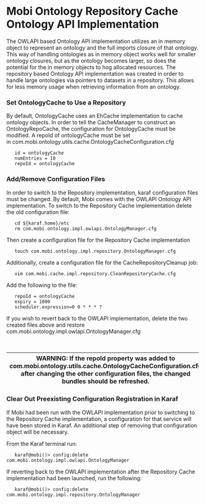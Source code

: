 # Mobi Ontology Repository Cache Ontology API Implementation

The OWLAPI based Ontology API implementation utilizes an in memory object to represent an ontology and the full imports closure of that ontology. This way of handling ontologies as in memory object works well for smaller ontology closures, but as the ontology becomes larger, so does the potential for the in memory objects to hog allocated resources. The repository based Ontology API implementation was created in order to handle large ontologies via pointers to datasets in a repository. This allows for less memory usage when retrieving information from an ontology.

### Set OntologyCache to Use a Repository

By default, OntologyCache uses an EhCache implementation to cache ontology objects. In order to tell the CacheManager to construct an OntologyRepoCache, the configuration for OntologyCache must be modified. A repoId of ontologyCache must be set in com.mobi.ontology.utils.cache.OntologyCacheConfiguration.cfg

```
   id = ontologyCache
   numEntries = 10
   repoId = ontologyCache
```
### Add/Remove Configuration Files

In order to switch to the Repository implementation, karaf configuration files must be changed. By default, Mobi comes with the OWLAPI Ontology API implementation. To switch to the Repository Cache implementation delete the old configuration file:

```
   cd ${karaf.home}/etc
   rm com.mobi.ontology.impl.owlapi.OntologyManager.cfg
```

Then create a configuration file for the Repository Cache implementation

```
   touch com.mobi.ontology.impl.repository.OntologyManager.cfg
```

Additionally, create a configuration file for the CacheRepositoryCleanup job:
```
   vim com.mobi.cache.impl.repository.CleanRepositoryCache.cfg
```

Add the following to the file:
```
   repoId = ontologyCache
   expiry = 1800
   scheduler.expression=0 0 * * * ?
```

If you wish to revert back to the OWLAPI implementation, delete the two created files above and restore com.mobi.ontology.impl.owlapi.OntologyManager.cfg

&nbsp;

| WARNING: If the repoId property was added to com.mobi.ontology.utils.cache.OntologyCacheConfiguration.cfg after changing the other configuration files, the changed bundles should be refreshed. |
| --- |

### Clear Out Preexisting Configuration Registration in Karaf

If Mobi had been run with the OWLAPI implementation prior to switching to the Repository Cache implementation, a configuration for that service will have been stored in Karaf. An additional step of removing that configuration object will be necessary.

From the Karaf terminal run:
```
   karaf@mobi()> config:delete com.mobi.ontology.impl.owlapi.OntologyManager
```

If reverting back to the OWLAPI implementation after the Repository Cache implementation had been launched, run the following:

```
   karaf@mobi()> config:delete com.mobi.ontology.impl.repository.OntologyManager
```
